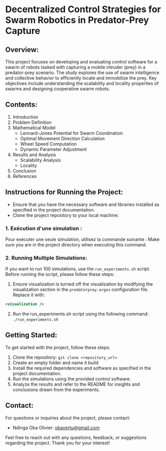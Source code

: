 # Decentralized Control Strategies for Swarm Robotics in Predator-Prey Capture

## Overview:
This project focuses on developing and evaluating control software for a swarm of robots tasked with capturing a mobile intruder (prey) in a predator-prey scenario. The study explores the use of swarm intelligence and collective behavior to efficiently locate and immobilize the prey. Key objectives include understanding the scalability and locality properties of swarms and designing cooperative swarm robots.

## Contents:
1. Introduction
2. Problem Definition
3. Mathematical Model
   - Lennard-Jones Potential for Swarm Coordination
   - Optimal Movement Direction Calculation
   - Wheel Speed Computation
   - Dynamic Parameter Adjustment
4. Results and Analysis
   - Scalability Analysis
   - Locality
5. Conclusion
6. References

## Instructions for Running the Project:
- Ensure that you have the necessary software and libraries installed as specified in the project documentation.
- Clone the project repository to your local machine.
### 1. Exécution d'une simulation :
Pour exécuter une seule simulation, utilisez la commande suivante :
Make sure you are in the project directory when executing this command.

### 2. Running Multiple Simulations:
If you want to run 100 simulations, use the `run_experiments.sh` script. Before running the script, please follow these steps:
1. Ensure visualization is turned off the visualization by modifying the visualization section in the `predatorprey.argos` configuration file. Replace it with:
```xml
<visualization />
```
2. Run the run_experiments.sh script using the following command: `./run_experiments.sh`
## Getting Started:
To get started with the project, follow these steps:
1. Clone the repository: `git clone <repository_url>`
2. Create an empty folder and name it build
3. Install the required dependencies and software as specified in the project documentation.
4. Run the simulations using the provided control software.
5. Analyze the results and refer to the README for insights and conclusions drawn from the experiments.

## Contact:
For questions or inquiries about the project, please contact:
- Ndinga Oba Olivier: [obavertu@gmail.com](mailto:obavertu@gmail.com) 

Feel free to reach out with any questions, feedback, or suggestions regarding the project. Thank you for your interest!

